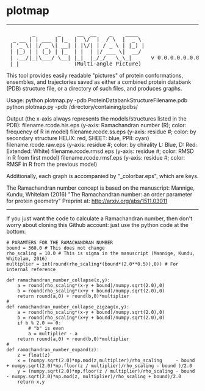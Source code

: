 # plotmap
--------------------------------------------------
<pre>        _       _     __  __    _    ____  
  _ __ | | ___ | |_  |  \/  |  / \  |  _ \ 
 | '_ \| |/ _ \| __| | |\/| | / _ \ | |_) |
 | |_) | | (_) | |_  | |  | |/ ___ \|  __/ 
 | .__/|_|\___/ \__| |_|  |_/_/   \_\_|      v 0.0.0.0.0.0.0...
 |_|                 (Multi-angle Picture)
</pre>
This tool provides easily readable "pictures" of protein conformations, 
ensembles, and trajectories saved as either a combined protein databank 
(PDB) structure file, or a directory of such files, and produces graphs.

Usage:
python plotmap.py -pdb ProteinDatabankStructureFilename.pdb
python plotmap.py -pdb /directory/containing/pdbs/

Output (the x-axis always represents the models/structures listed in the PDB):
filename.rcode.his.eps  (y-axis: Ramachandran number (R); color: frequency of R in model)
filename.rcode.ss.eps   (y-axis: residue #; color: by secondary structure HELIX: red, SHEET: blue, PPII: cyan)
filename.rcode.raw.eps  (y-axis: residue #; color: by chirality L: Blue, D: Red: Extended: White)
filename.rcode.rmsd.eps (y-axis: residue #; color: RMSD in R from first model)
filename.rcode.rmsf.eps (y-axis: residue #; color: RMSF in R from the previous model)

Additionally, each graph is accompanied by "_colorbar.eps", which are keys.

The Ramachandran number concept is based on the manuscript:
Mannige, Kundu, Whitelam (2016) "The Ramachandran number: an order parameter for protein geometry" 
Preprint at: http://arxiv.org/abs/1511.03011

--------------------------------------------------

If you just want the code to calculate a Ramachandran number, then don't worry about cloning this Github account: just use the python code at the bottom:

```
# PARAMTERS FOR THE RAMACHANDRAN NUMBER
bound = 360.0 # This does not change
rho_scaling = 10.0 # This is sigma in the manuscript (Mannige, Kundu, Whitelam, 2016)
multiplier = int(round(rho_scaling*(bound*(2.0**0.5)),0)) # For internal reference

def ramachandran_number_collapse(x,y):
	a = round(rho_scaling*(x-y + bound)/numpy.sqrt(2.0),0)
	b = round(rho_scaling*(x+y + bound)/numpy.sqrt(2.0),0)
	return round(a,0) + round(b,0)*multiplier
#
def ramachandran_number_collapse_zigzag(x,y):
	a = round(rho_scaling*(x-y + bound)/numpy.sqrt(2.0),0)
	b = round(rho_scaling*(x+y + bound)/numpy.sqrt(2.0),0)
	if b % 2.0 == 0:
		# "b" is even
		a = multiplier - a
	return round(a,0) + round(b,0)*multiplier
#
def ramachandran_number_expand(z):
	z = float(z)
	x = (numpy.sqrt(2.0)*np.mod(z,multiplier)/rho_scaling     - bound + numpy.sqrt(2.0)*np.floor(z / multiplier)/rho_scaling - bound )/2.0
	y = (numpy.sqrt(2.0)*np.floor(z / multiplier)/rho_scaling - bound - numpy.sqrt(2.0)*np.mod(z, multiplier)/rho_scaling + bound)/2.0
	return x,y
```


